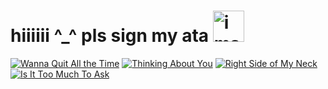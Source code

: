 # hiiiiii ^_^ pls sign my ata <img width="50" height="50" alt="image" src="https://github.com/user-attachments/assets/33b94305-0456-4194-a82a-0a3fe61cab17" />

[![Wanna Quit All the Time](https://i.postimg.cc/VkQ7dLmb/Screenshot-2025-08-31-163420-Picsart-Image-Resizer.png)](https://open.spotify.com/track/3w3seawXfQGat9yH2B8Tge?si=801e43946e8548fc)
[![Thinking About You](https://i.postimg.cc/R0C2ZVLL/ab67616d0000b273c699d66824a938624c44c2b7-Picsart-Image-Resizer.png)](https://open.spotify.com/track/7hNPcyHhNYLCtTFa5bxvX1?si=237ab2d11eab4011)
[![Right Side of My Neck](https://i.postimg.cc/JzxdvCCD/ab67616d0000b273ac4ebd092fa2cf210e4c8023-Picsart-Image-Resizer.png)](https://open.spotify.com/track/3cxZT78mZDyLsLPJKcTu3U?si=102ac77c9b1a450f)
[![Is It Too Much To Ask](https://i.postimg.cc/ZRB7W9Bp/ab67616d0000b2733611e950b84709f94d737416-Picsart-Image-Resizer.png)](https://open.spotify.com/track/2UkoyDNn9bJbGl6sH87xXc?si=511a700ad96e44e3)
